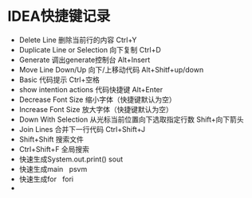 IDEA快捷键记录
=
* Delete Line 删除当前行的内容  Ctrl+Y
* Duplicate Line or Selection 向下复制  Ctrl+D
* Generate 调出generate控制台  Alt+Insert
* Move Line Down/Up 向下/上移动代码  Alt+Shitf+up/down
* Basic 代码提示  Ctrl+空格
* show intention actions 代码快捷键 Alt+Enter
* Decrease Font Size 缩小字体（快捷键默认为空）
* Increase Font Size 放大字体（快捷键默认为空）
* Down With Selection 从光标当前位置向下选取指定行数 Shift+向下箭头
* Join Lines 合并下一行代码  Ctrl+Shift+J
* Shift+Shift 搜索文件
* Ctrl+Shift+F 全局搜索
* 快速生成System.out.print()  sout
* 快速生成main   psvm
* 快速生成for   fori
* 
